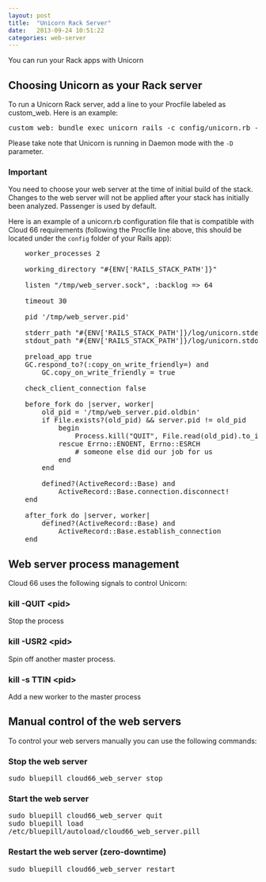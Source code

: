 ```yaml
---
layout: post
title:  "Unicorn Rack Server"
date:   2013-09-24 10:51:22
categories: web-server
---
```


<p class="lead">You can run your Rack apps with Unicorn</p>


## Choosing Unicorn as your Rack server
To run a Unicorn Rack server, add a line to your Procfile labeled as custom_web. Here is an example:

<pre class='terminal'>
custom_web: bundle exec unicorn_rails -c config/unicorn.rb -E $RAILS_ENV -D
</pre>
Please take note that Unicorn is running in Daemon mode with the `-D` parameter.

<div class="notice">
	<h3>Important</h3>
	<p>You need to choose your web server at the time of initial build of the stack. Changes to the web server will not be applied after your stack has initially been analyzed. Passenger is used by default.</p>
</div>

Here is an example of a unicorn.rb configuration file that is compatible with Cloud 66 requirements (following the Procfile line above, this should be located under the `config` folder of your Rails app):

<pre class='prettyprint lang-ruby'>
	worker_processes 2

	working_directory "#{ENV['RAILS_STACK_PATH']}"

	listen "/tmp/web_server.sock", :backlog => 64

	timeout 30

	pid '/tmp/web_server.pid'

	stderr_path "#{ENV['RAILS_STACK_PATH']}/log/unicorn.stderr.log"
	stdout_path "#{ENV['RAILS_STACK_PATH']}/log/unicorn.stdout.log"

	preload_app true
	GC.respond_to?(:copy_on_write_friendly=) and
		GC.copy_on_write_friendly = true

	check_client_connection false

	before_fork do |server, worker|
		old_pid = '/tmp/web_server.pid.oldbin'
		if File.exists?(old_pid) && server.pid != old_pid
			begin
				Process.kill("QUIT", File.read(old_pid).to_i)
			rescue Errno::ENOENT, Errno::ESRCH
				# someone else did our job for us
			end
		end

		defined?(ActiveRecord::Base) and
			ActiveRecord::Base.connection.disconnect!
	end

	after_fork do |server, worker|
		defined?(ActiveRecord::Base) and
			ActiveRecord::Base.establish_connection
	end
</pre>

## Web server process management
Cloud 66 uses the following signals to control Unicorn:

### kill -QUIT &lt;pid>
Stop the process

### kill -USR2 &lt;pid>
Spin off another master process.

### kill -s TTIN &lt;pid>
Add a new worker to the master process

## Manual control of the web servers
To control your web servers manually you can use the following commands:

### Stop the web server
<p>
<kbd>
	sudo bluepill cloud66_web_server stop
</kbd>
</p>

### Start the web server
<p>
<kbd>
	sudo bluepill cloud66_web_server quit
</kbd><br/>
<kbd>
	sudo bluepill load /etc/bluepill/autoload/cloud66_web_server.pill
</kbd>
</p>

### Restart the web server (zero-downtime)
<p>
<kbd>
	sudo bluepill cloud66_web_server restart
</kbd>
</p>